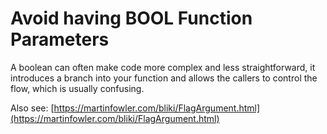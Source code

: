 # Avoid having BOOL Function Parameters

A boolean can often make code more complex and less straightforward, it introduces a branch into your function and allows the callers to control the flow, which is usually confusing.

Also see: [https://martinfowler.com/bliki/FlagArgument.html](https://martinfowler.com/bliki/FlagArgument.html)

